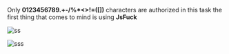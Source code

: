 Only **0123456789.+-/%*<>!=([])** characters are authorized in this task the first thing that comes to mind is using **JsFuck**

![ss](https://cloud.githubusercontent.com/assets/20291421/24482617/0d723e74-14f3-11e7-8df4-ea44912900a3.png)

![sss](https://cloud.githubusercontent.com/assets/20291421/24482619/0fe11784-14f3-11e7-805e-af2f4833ea75.png)
